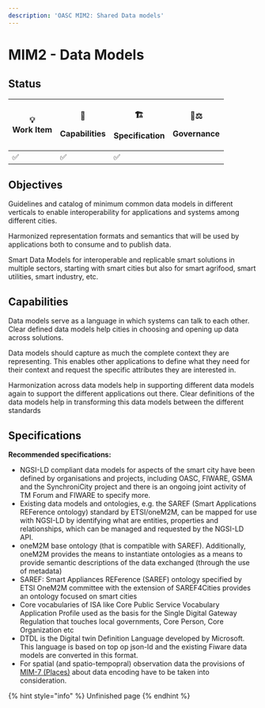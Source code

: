 ```yaml
---
description: 'OASC MIM2: Shared Data models'
---
```


# MIM2 - Data Models

## Status <a href="mim1-contextinformationmanagement-goal" id="mim1-contextinformationmanagement-goal"></a>

| <p>💡<br>Work Item</p> | <p>🧩</p><p>Capabilities</p> | <p>🏗</p><p>Specification</p> | <p>👩⚖</p><p>Governance</p> |
| ---------------------- | ---------------------------- | ----------------------------- | --------------------------- |
| ✅                      | ✅                            | ✅                             |                             |

## Objectives

Guidelines and catalog of minimum common data models in different verticals to enable interoperability for applications and systems among different cities.

Harmonized representation formats and semantics that will be used by applications both to consume and to publish data.

Smart Data Models for interoperable and replicable smart solutions in multiple sectors, starting with smart cities but also for smart agrifood, smart utilities, smart industry, etc.

## Capabilities

Data models serve as a language in which systems can talk to each other. Clear defined data models help cities in choosing and opening up data across solutions.

Data models should capture as much the complete context they are representing. This enables other applications to define what they need for their context and request the specific attributes they are interested in.

Harmonization across data models help in supporting different data models again to support the different applications out there. Clear definitions of the data models help in transforming this data models between the different standards

## Specifications

**Recommended specifications:**

* NGSI-LD compliant data models for aspects of the smart city have been defined by organisations and projects, including OASC, FIWARE, GSMA and the SynchroniCity project and there is an ongoing joint activity of TM Forum and FIWARE to specify more.
* Existing data models and ontologies, e.g. the SAREF (Smart Applications REFerence ontology) standard by ETSI/oneM2M, can be mapped for use with NGSI-LD by identifying what are entities, properties and relationships, which can be managed and requested by the NGSI-LD API.
* oneM2M base ontology (that is compatible with SAREF). Additionally, oneM2M provides the means to instantiate ontologies as a means to provide semantic descriptions of the data exchanged (through the use of metadata)
* SAREF: Smart Appliances REFerence (SAREF) ontology specified by ETSI OneM2M committee with the extension of SAREF4Cities provides an ontology focused on smart cities
* Core vocabularies of ISA like Core Public Service Vocabulary Application Profile used as the basis for the Single Digital Gateway Regulation that touches local governments, Core Person, Core Organization etc
* DTDL is the Digital twin Definition Language developed by Microsoft. This language is based on top op json-ld and the existing Fiware data models are converted in this format.
* For spatial (and spatio-tempopral) observation data the provisions of [MIM-7 (Places)](../interaction/oasc-mim7-places.md) about data encoding have to be taken into consideration.

{% hint style="info" %}
Unfinished page
{% endhint %}
